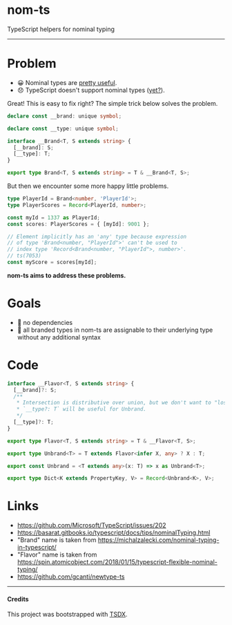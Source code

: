 # nom-ts

TypeScript helpers for nominal typing

---

# Problem

- 😀 Nominal types are [pretty useful](https://github.com/Microsoft/TypeScript/blob/69abe49930761aea92dc564f9b6a5db74d6e1be9/src/compiler/types.ts#L1183-L1192).
- 😞 TypeScript doesn't support nominal types ([yet?](https://github.com/microsoft/TypeScript/wiki/Roadmap/69ede9ef95de7bf8764a2f2fa3c3d4c441cc828d#future)).

Great! This is easy to fix right?
The simple trick below solves the problem.

```ts
declare const __brand: unique symbol;

declare const __type: unique symbol;

interface __Brand<T, S extends string> {
  [__brand]: S;
  [__type]: T;
}

export type Brand<T, S extends string> = T & __Brand<T, S>;
```

But then we encounter some more happy little problems.

```ts
type PlayerId = Brand<number, 'PlayerId'>;
type PlayerScores = Record<PlayerId, number>;

const myId = 1337 as PlayerId;
const scores: PlayerScores = { [myId]: 9001 };

// Element implicitly has an 'any' type because expression
// of type 'Brand<number, "PlayerId">' can't be used to
// index type 'Record<Brand<number, "PlayerId">, number>'.
// ts(7053)
const myScore = scores[myId];
```

**nom-ts aims to address these problems.**

# Goals

- 🦅 no dependencies
- 🦥 all branded types in nom-ts are assignable to their underlying type
  without any additional syntax

# Code

```ts
interface __Flavor<T, S extends string> {
  [__brand]?: S;
  /**
   * Intersection is distributive over union, but we don't want to "lose" information about T.
   * `__type?: T` will be useful for Unbrand.
   */
  [__type]?: T;
}

export type Flavor<T, S extends string> = T & __Flavor<T, S>;

export type Unbrand<T> = T extends Flavor<infer X, any> ? X : T;

export const Unbrand = <T extends any>(x: T) => x as Unbrand<T>;

export type Dict<K extends PropertyKey, V> = Record<Unbrand<K>, V>;
```

# Links

- https://github.com/Microsoft/TypeScript/issues/202
- https://basarat.gitbooks.io/typescript/docs/tips/nominalTyping.html
- "Brand" name is taken from
  https://michalzalecki.com/nominal-typing-in-typescript/
- "Flavor" name is taken from
  https://spin.atomicobject.com/2018/01/15/typescript-flexible-nominal-typing/
- https://github.com/gcanti/newtype-ts

----

#### Credits

This project was bootstrapped with [TSDX](https://github.com/jaredpalmer/tsdx).
